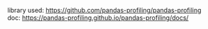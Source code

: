 library used: https://github.com/pandas-profiling/pandas-profiling <br/>
doc: https://pandas-profiling.github.io/pandas-profiling/docs/
